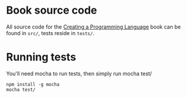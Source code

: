 # Book source code
All source code for the [Creating a Programming
Language](https://leanpub.com/creatingaproglang) book can be found in `src/`,
tests reside in `tests/`.

# Running tests
You'll need mocha to run tests, then simply run mocha test/

    npm install -g mocha
    mocha test/
